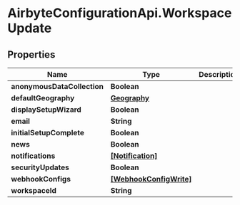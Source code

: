 # AirbyteConfigurationApi.WorkspaceUpdate

## Properties

Name | Type | Description | Notes
------------ | ------------- | ------------- | -------------
**anonymousDataCollection** | **Boolean** |  | [optional] 
**defaultGeography** | [**Geography**](Geography.md) |  | [optional] 
**displaySetupWizard** | **Boolean** |  | [optional] 
**email** | **String** |  | [optional] 
**initialSetupComplete** | **Boolean** |  | [optional] 
**news** | **Boolean** |  | [optional] 
**notifications** | [**[Notification]**](Notification.md) |  | [optional] 
**securityUpdates** | **Boolean** |  | [optional] 
**webhookConfigs** | [**[WebhookConfigWrite]**](WebhookConfigWrite.md) |  | [optional] 
**workspaceId** | **String** |  | 


